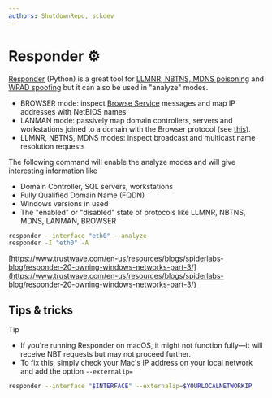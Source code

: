 ```yaml
---
authors: ShutdownRepo, sckdev
---
```


# Responder ⚙️

[Responder](https://github.com/lgandx/Responder) (Python) is a great tool for [LLMNR, NBTNS, MDNS poisoning](../movement/mitm-and-coerced-authentications/llmnr-nbtns-mdns-spoofing.md) and [WPAD spoofing](../movement/mitm-and-coerced-authentications/wpad-spoofing.md) but it can also be used in "analyze" modes.

* BROWSER mode: inspect [Browse Service](http://ubiqx.org/cifs/Browsing.html) messages and map IP addresses with NetBIOS names 
* LANMAN mode: passively map domain controllers, servers and workstations joined to a domain with the Browser protocol (see [this](https://www.trustwave.com/en-us/resources/blogs/spiderlabs-blog/responder-20-owning-windows-networks-part-3/)).
* LLMNR, NBTNS, MDNS modes: inspect broadcast and multicast name resolution requests

The following command will enable the analyze modes and will give interesting information like

* Domain Controller, SQL servers, workstations
* Fully Qualified Domain Name (FQDN)
* Windows versions in used
* The "enabled" or "disabled" state of protocols like LLMNR, NBTNS, MDNS, LANMAN, BROWSER

```bash
responder --interface "eth0" --analyze
responder -I "eth0" -A
```

[https://www.trustwave.com/en-us/resources/blogs/spiderlabs-blog/responder-20-owning-windows-networks-part-3/](https://www.trustwave.com/en-us/resources/blogs/spiderlabs-blog/responder-20-owning-windows-networks-part-3/)

## Tips & tricks

> [!TIP]
> * If you're running Responder on macOS, it might not function fully—it will receive NBT requests but may not proceed further.
> * To fix this, simply check your Mac's IP address on your local network and add the option `--externalip=`
>
> ```bash
> responder --interface "$INTERFACE" --externalip=$YOURLOCALNETWORKIP
> ```



